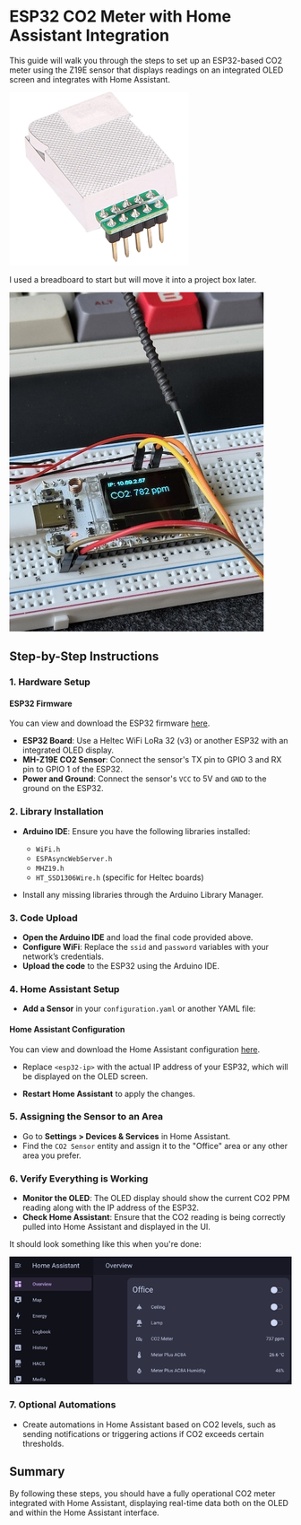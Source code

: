 
# ESP32 CO2 Meter with Home Assistant Integration

This guide will walk you through the steps to set up an ESP32-based CO2 meter using the Z19E sensor that displays readings on an integrated OLED screen and integrates with Home Assistant.

![Z19E](./images/Z19E.png)

I used a breadboard to start but will move it into a project box later.

![Prototype](./images/prototype.jpeg)

## Step-by-Step Instructions

### 1. **Hardware Setup**

#### ESP32 Firmware

You can view and download the ESP32 firmware [here](./esp32_code.ino).

- **ESP32 Board**: Use a Heltec WiFi LoRa 32 (v3) or another ESP32 with an integrated OLED display.
- **MH-Z19E CO2 Sensor**: Connect the sensor's TX pin to GPIO 3 and RX pin to GPIO 1 of the ESP32.
- **Power and Ground**: Connect the sensor's `VCC` to 5V and `GND` to the ground on the ESP32.

### 2. **Library Installation**

- **Arduino IDE**: Ensure you have the following libraries installed:
  - `WiFi.h`
  - `ESPAsyncWebServer.h`
  - `MHZ19.h`
  - `HT_SSD1306Wire.h` (specific for Heltec boards)

- Install any missing libraries through the Arduino Library Manager.

### 3. **Code Upload**

- **Open the Arduino IDE** and load the final code provided above.
- **Configure WiFi**: Replace the `ssid` and `password` variables with your network’s credentials.
- **Upload the code** to the ESP32 using the Arduino IDE.

### 4. **Home Assistant Setup**

- **Add a Sensor** in your `configuration.yaml` or another YAML file:

#### Home Assistant Configuration

You can view and download the Home Assistant configuration [here](./config/home_assistant.yaml).

- Replace `<esp32-ip>` with the actual IP address of your ESP32, which will be displayed on the OLED screen.

- **Restart Home Assistant** to apply the changes.

### 5. **Assigning the Sensor to an Area**

- Go to **Settings > Devices & Services** in Home Assistant.
- Find the `CO2 Sensor` entity and assign it to the "Office" area or any other area you prefer.

### 6. **Verify Everything is Working**

- **Monitor the OLED**: The OLED display should show the current CO2 PPM reading along with the IP address of the ESP32.
- **Check Home Assistant**: Ensure that the CO2 reading is being correctly pulled into Home Assistant and displayed in the UI.

It should look something like this when you're done:

![Result](./images/result.png)

### 7. **Optional Automations**

- Create automations in Home Assistant based on CO2 levels, such as sending notifications or triggering actions if CO2 exceeds certain thresholds.

## Summary

By following these steps, you should have a fully operational CO2 meter integrated with Home Assistant, displaying real-time data both on the OLED and within the Home Assistant interface.
